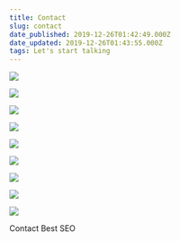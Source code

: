 ```yaml
---
title: Contact
slug: contact
date_published: 2019-12-26T01:42:49.000Z
date_updated: 2019-12-26T01:43:55.000Z
tags: Let's start talking
---
```


![](/content/images/2019/12/cad49e616f65f46071bbf31fb8835139-1.png)

![](/content/images/2019/12/210015-1.gif)

![](/content/images/2019/12/neodot-city-2.gif)

![](/content/images/2019/12/tenor-1.gif)

![](/content/images/2019/12/plain-magazine-xavier-portela-bangkok-glow-11-1.jpg)

![](/content/images/2019/12/bangkok-chinatown.jpg.jpg)

![](/content/images/2019/12/62deeab151d20d8a97cf5ce6d9489d23.jpg)

![](/content/images/2019/12/GLOW-26-XAVIER-PORTELA-5D3_3492-1024x683-1.jpg)

![](/content/images/2019/12/Xavier-Portela-07-1.jpg)

Contact Best SEO 
